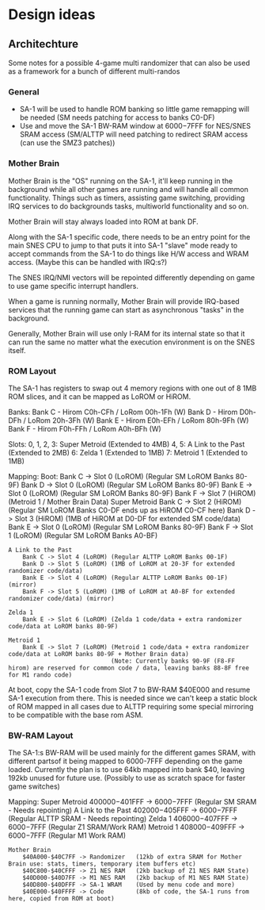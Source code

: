 # Design ideas

## Architechture
Some notes for a possible 4-game multi randomizer that can also be used as a framework for a bunch of different multi-randos

### General
- SA-1 will be used to handle ROM banking so little game remapping will be needed (SM needs patching for access to banks C0-DF)
- Use and move the SA-1 BW-RAM window at $6000-$7FFF for NES/SNES SRAM access (SM/ALTTP will need patching to redirect SRAM access (can use the SMZ3 patches))

### Mother Brain
Mother Brain is the "OS" running on the SA-1, it'll keep running in the background while all other games are running and will handle all common functionality.
Things such as timers, assisting game switching, providing IRQ services to do backgrounds tasks, multiworld functionality and so on.

Mother Brain will stay always loaded into ROM at bank DF.

Along with the SA-1 specific code, there needs to be an entry point for the main SNES CPU to jump to that puts it into SA-1 "slave" mode ready to accept commands from the SA-1 to do things like H/W access and WRAM access. (Maybe this can be handled with IRQ:s?)

The SNES IRQ/NMI vectors will be repointed differently depending on game to use game specific interrupt handlers.

When a game is running normally, Mother Brain will provide IRQ-based services that the running game can start as asynchronous "tasks" in the background.

Generally, Mother Brain will use only I-RAM for its internal state so that it can run the same no matter what the execution environment is on the SNES itself.


### ROM Layout
The SA-1 has registers to swap out 4 memory regions with one out of 8 1MB ROM slices, and it can be mapped as LoROM or HiROM.

Banks:
    Bank C - Hirom C0h-CFh / LoRom 00h-1Fh (W)
    Bank D - Hirom D0h-DFh / LoRom 20h-3Fh (W)
    Bank E - Hirom E0h-EFh / LoRom 80h-9Fh (W)
    Bank F - Hirom F0h-FFh / LoRom A0h-BFh (W)

Slots:
    0, 1, 2, 3: Super Metroid (Extended to 4MB)
    4, 5:       A Link to the Past (Extended to 2MB)
    6:          Zelda 1 (Extended to 1MB)
    7:          Metroid 1 (Extended to 1MB)

Mapping:
    Boot:
        Bank C -> Slot 0 (LoROM) (Regular SM LoROM Banks 80-9F)
        Bank D -> Slot 0 (LoROM) (Regular SM LoROM Banks 80-9F)
        Bank E -> Slot 0 (LoROM) (Regular SM LoROM Banks 80-9F)
        Bank F -> Slot 7 (HiROM) (Metroid 1 / Mother Brain Data)
    Super Metroid
        Bank C -> Slot 2 (HiROM) (Regular SM LoROM Banks C0-DF ends up as HiROM C0-CF here)
        Bank D -> Slot 3 (HiROM) (1MB of HiROM at D0-DF for extended SM code/data)
        Bank E -> Slot 0 (LoROM) (Regular SM LoROM Banks 80-9F)
        Bank F -> Slot 1 (LoROM) (Regular SM LoROM Banks A0-BF)
    
    A Link to the Past
        Bank C -> Slot 4 (LoROM) (Regular ALTTP LoROM Banks 00-1F)
        Bank D -> Slot 5 (LoROM) (1MB of LoROM at 20-3F for extended randomizer code/data)
        Bank E -> Slot 4 (LoROM) (Regular ALTTP LoROM Banks 00-1F) (mirror)
        Bank F -> Slot 5 (LoROM) (1MB of LoROM at A0-BF for extended randomizer code/data) (mirror)
    
    Zelda 1
        Bank E -> Slot 6 (LoROM) (Zelda 1 code/data + extra randomizer code/data at LoROM banks 80-9F)
    
    Metroid 1
        Bank E -> Slot 7 (LoROM) (Metroid 1 code/data + extra randomizer code/data at LoROM banks 80-9F + Mother Brain data)                                                
                                 (Note: Currently banks 90-9F (F8-FF hirom) are reserved for common code / data, leaving banks 88-8F free for M1 rando code)

At boot, copy the SA-1 code from Slot 7 to BW-RAM $40E000 and resume SA-1 execution from there.
This is needed since we can't keep a static block of ROM mapped in all cases due to ALTTP requiring some special mirroring to
be compatible with the base rom ASM.

### BW-RAM Layout
The SA-1:s BW-RAM will be used mainly for the different games SRAM, with different partsof it being mapped to 6000-7FFF depending on the game loaded.
Currently the plan is to use 64kb mapped into bank $40, leaving 192kb unused for future use. (Possibly to use as scratch space for faster game switches)

Mapping:
    Super Metroid
        $400000-$401FFF -> $6000-$7FFF  (Regular SM SRAM - Needs repointing)
    A Link to the Past
        $402000-$405FFF -> $6000-$7FFF  (Regular ALTTP SRAM - Needs repointing)
    Zelda 1
        $406000-$407FFF -> $6000-$7FFF  (Regular Z1 SRAM/Work RAM)
    Metroid 1
        $408000-$409FFF -> $6000-$7FFF  (Regular M1 Work RAM)
    
    Mother Brain
        $40A000-$40C7FF -> Randomizer   (12kb of extra SRAM for Mother Brain use: stats, timers, temporary item buffers etc)
        $40C800-$40CFFF -> Z1 NES RAM   (2kb backup of Z1 NES RAM State)
        $40D000-$40D7FF -> M1 NES RAM   (2kb backup of M1 NES RAM State)
        $40D800-$40DFFF -> SA-1 WRAM    (Used by menu code and more)
        $40E000-$40FFFF -> Code         (8kb of code, the SA-1 runs from here, copied from ROM at boot)